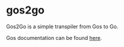 gos2go
======

Gos2Go is a simple transpiler from Gos to Go.

Gos documentation can be found [here](http://andydude.github.com/droscheme/cmd/gos.html).